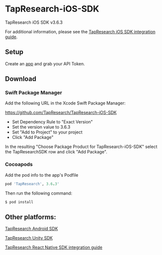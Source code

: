 # TapResearch-iOS-SDK
TapResearch iOS SDK v3.6.3

For additional information, please see the [TapResearch iOS SDK integration guide](https://supply-docs.tapresearch.com/docs/3.x/basic-integration/sdk-integration/ios).

## Setup

Create an [app](/supplier_dashboard/dashboard/apps/new) and grab your API Token.

## Download

### Swift Package Manager

Add the following URL in the Xcode Swift Package Manager:

https://github.com/TapResearch/TapResearch-iOS-SDK

* Set Dependency Rule to "Exact Version"
* Set the version value to 3.6.3
* Set "Add to Project" to your project
* Click "Add Package"

In the resulting "Choose Package Product for TapResearch-iOS-SDK" select the TapResearchSDK row and click "Add Package".

### Cocoapods

Add the pod info to the app's Podfile
 ```ruby
 pod 'TapResearch', 3.6.3'
 ```

 Then run the following command:
 ```bash
 $ pod install
 ```

## Other platforms:

[TapResearch Android SDK](https://supply-docs.tapresearch.com/docs/3.x/basic-integration/sdk-integration/android)

[TapResearch Unity SDK](https://supply-docs.tapresearch.com/docs/3.x/basic-integration/sdk-integration/unity)

[TapResearch React Native SDK integration guide](https://supply-docs.tapresearch.com/docs/3.x/basic-integration/sdk-integration/react-native)
